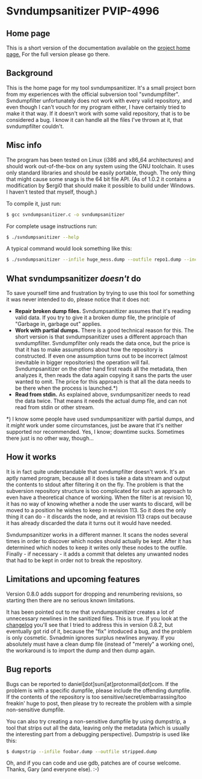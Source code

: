 # Svndumpsanitizer PVIP-4996

## Home page

This is a short version of the documentation available on the [project home page.](https://miria.homelinuxserver.org/svndumpsanitizer) For the full version please go there.

## Background

This is the home page for my tool svndumpsanitizer. It's a small project born from my experiences with the official subversion tool "svndumpfilter". Svndumpfilter unfortunately does not work with every valid repository, and even though I can't vouch for my program either, I have certainly tried to make it that way. If it doesn't work with some valid repository, that is to be considered a bug. I know it can handle all the files I've thrown at it, that svndumpfilter couldn't.

## Misc info

The program has been tested on Linux (i386 and x86_64 architectures) and should work out-of-the-box on any system using the GNU toolchain. It uses only standard libraries and should be easily portable, though. The only thing that might cause some snags is the 64 bit file API. (As of 1.0.2 it contains a modification by $ergi0 that should make it possible to
build under Windows. I haven't tested that myself, though.)

To compile it, just run:

```sh
$ gcc svndumpsanitizer.c -o svndumpsanitizer
```
For complete usage instructions run:
```sh
$ ./svndumpsanitizer --help
```
A typical command would look something like this:
```sh
$ ./svndumpsanitizer --infile huge_mess.dump --outfile repo1.dump --include trunk/repo1 tags/repo1 branches/my_really_important_stuff --drop-empty
```
## What svndumpsanitizer *doesn't* do

To save yourself time and frustration by trying to use this tool for something it was never intended to do, please notice that it does not:

- **Repair broken dump files.** Svndumpsanitizer assumes that it's reading valid data. If you try to give it a broken dump file, the principle of "Garbage in, garbage out" applies.
- **Work with partial dumps.** There is a good technical reason for this. The short version is that svndumpsanitizer uses a different approach than svndumpfilter. Svndumpfilter only reads the data once, but the price is that it has to make assumptions about how the repository is constructed. If even one assumption turns out to be incorrect (almost inevitable in bigger repositories) the operation will fail. Svndumpsanitizer on the other hand first reads all the metadata, then analyzes it, then reads the data again copying it sans the parts the user wanted to omit. The price for this approach is that all the data needs to be there when the process is launched.*)
- **Read from stdin.** As explained above, svndumpsanitizer needs to read the data twice. That means it needs the actual dump file, and can not read from stdin or other stream.

*) I know some people have used svndumpsanitizer with partial dumps, and it _might_ work under some circumstances, just be aware that it's neither supported nor recommended. Yes, I know; downtime sucks. Sometimes
there just is no other way, though...

## How it works

It is in fact quite understandable that svndumpfilter doesn't work. It's an aptly named program, because all it does is take a data stream and output the contents to stdout after filtering it on the fly. The problem is that
the subversion repository structure is too complicated for such an approach to even have a theoretical chance of working. When the filter is at revision 10, it has no way of knowing whether a node the user wants to discard, will be moved to a position he wishes to keep in revision 113. So it does the only thing it can do - it discards the node, and at revision 113 craps out because it has already discarded the data it turns out it would have needed.

Svndumpsanitizer works in a different manner. It scans the nodes several times in order to discover which nodes should actually be kept. After it has determined which nodes to keep it writes only these nodes to the
outfile. Finally - if necessary - it adds a commit that deletes any unwanted nodes that had to be kept in order not to break the repository.

## Limitations and upcoming features

Version 0.8.0 adds support for dropping and renumbering revisions, so starting then there are no serious known limitations.

It has been pointed out to me that svndumpsanitizer creates a lot of unnecessary newlines in the sanitized files. This is true. If you look at the [changelog](http://miria.homelinuxserver.org/svndumpsanitizer/changelog.txt) you'll see that I tried to address this in version 0.8.2, but eventually got rid of it, because the "fix" intoduced a bug, and the problem is only cosmetic. Svnadmin ignores surplus newlines anyway. If you absolutely must have a clean dump file (instead of "merely" a working one), the workaround is to import the dump and then dump again.

## Bug reports

Bugs can be reported to daniel[dot]suni[at]protonmail[dot]com. If the problem is with a specific dumpfile, please include the offending dumpfile. If the contents of the repository is too sensitive/secret/embarrassing/too
freakin' huge to post, then please try to recreate the problem with a simple non-sensitive dumpfile.

You can also try creating a non-sensitive dumpfile by using dumpstrip, a tool that strips out all the data, leaving only the metadata (which is usually the interesting part from a debugging perspective). Dumpstrip is used like this:
```sh
$ dumpstrip --infile foobar.dump --outfile stripped.dump
```
Oh, and if you can code and use gdb, patches are of course welcome. Thanks, Gary (and everyone else). :-)